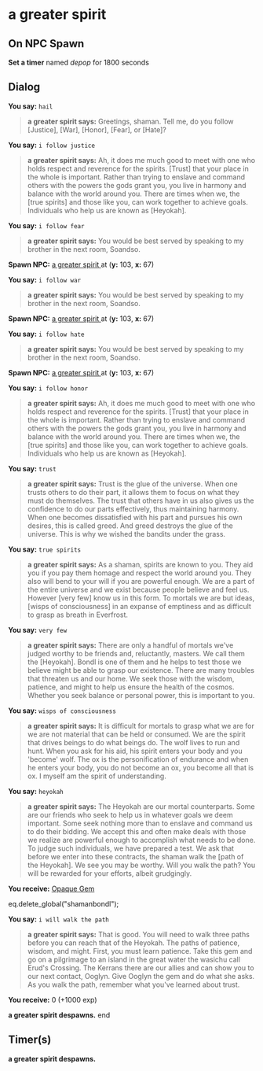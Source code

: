 # a greater spirit

## On NPC Spawn

**Set a timer** named *depop* for 1800 seconds
## Dialog

**You say:** `hail`



>**a greater spirit says:** Greetings, shaman. Tell me, do you follow [Justice], [War], [Honor], [Fear], or [Hate]?

**You say:** `i follow justice`



>**a greater spirit says:** Ah, it does me much good to meet with one who holds respect and reverence for the spirits. [Trust] that your place in the whole is important. Rather than trying to enslave and command others with the powers the gods grant you, you live in harmony and balance with the world around you. There are times when we, the [true spirits] and those like you, can work together to achieve goals. Individuals who help us are known as [Heyokah].

**You say:** `i follow fear`



>**a greater spirit says:** You would be best served by speaking to my brother in the next room, Soandso.


**Spawn NPC:**  [a greater spirit ](/npc/8118) at (**y:** 103, **x:** 67)

**You say:** `i follow war`



>**a greater spirit says:** You would be best served by speaking to my brother in the next room, Soandso.


**Spawn NPC:**  [a greater spirit ](/npc/8118) at (**y:** 103, **x:** 67)

**You say:** `i follow hate`



>**a greater spirit says:** You would be best served by speaking to my brother in the next room, Soandso.


**Spawn NPC:**  [a greater spirit ](/npc/8118) at (**y:** 103, **x:** 67)

**You say:** `i follow honor`



>**a greater spirit says:** Ah, it does me much good to meet with one who holds respect and reverence for the spirits. [Trust] that your place in the whole is important. Rather than trying to enslave and command others with the powers the gods grant you, you live in harmony and balance with the world around you. There are times when we, the [true spirits] and those like you, can work together to achieve goals. Individuals who help us are known as [Heyokah].

**You say:** `trust`



>**a greater spirit says:** Trust is the glue of the universe. When one trusts others to do their part, it allows them to focus on what they must do themselves. The trust that others have in us also gives us the confidence to do our parts effectively, thus maintaining harmony. When one becomes dissatisfied with his part and pursues his own desires, this is called greed. And greed destroys the glue of the universe. This is why we wished the bandits under the grass.

**You say:** `true spirits`



>**a greater spirit says:** As a shaman, spirits are known to you. They aid you if you pay them homage and respect the world around you. They also will bend to your will if you are powerful enough. We are a part of the entire universe and we exist because people believe and feel us. However [very few] know us in this form. To mortals we are but ideas, [wisps of consciousness] in an expanse of emptiness and as difficult to grasp as breath in Everfrost.

**You say:** `very few`



>**a greater spirit says:** There are only a handful of mortals we've judged worthy to be friends and, reluctantly, masters. We call them the [Heyokah]. Bondl is one of them and he helps to test those we believe might be able to grasp our existence. There are many troubles that threaten us and our home. We seek those with the wisdom, patience, and might to help us ensure the health of the cosmos. Whether you seek balance or personal power, this is important to you.

**You say:** `wisps of consciousness`



>**a greater spirit says:** It is difficult for mortals to grasp what we are for we are not material that can be held or consumed. We are the spirit that drives beings to do what beings do. The wolf lives to run and hunt. When you ask for his aid, his spirit enters your body and you 'become' wolf. The ox is the personification of endurance and when he enters your body, you do not become an ox, you become all that is ox. I myself am the spirit of understanding.

**You say:** `heyokah`



>**a greater spirit says:** The Heyokah are our mortal counterparts. Some are our friends who seek to help us in whatever goals we deem important. Some seek nothing more than to enslave and command us to do their bidding. We accept this and often make deals with those we realize are powerful enough to accomplish what needs to be done. To judge such individuals, we have prepared a test. We ask that before we enter into these contracts, the shaman walk the [path of the Heyokah]. We see you may be worthy. Will you walk the path? You will be rewarded for your efforts, albeit grudgingly.


 **You receive:**  [Opaque Gem](/item/1666) 


eq.delete_global("shamanbondl");

**You say:** `i will walk the path`



>**a greater spirit says:** That is good. You will need to walk three paths before you can reach that of the Heyokah. The paths of patience, wisdom, and might. First, you must learn patience. Take this gem and go on a pilgrimage to an island in the great water the wasichu call Erud's Crossing. The Kerrans there are our allies and can show you to our next contact, Ooglyn. Give Ooglyn the gem and do what she asks. As you walk the path, remember what you've learned about trust.


 **You receive:** 0 (+1000 exp)


**a greater spirit despawns.**
end

## Timer(s)

**a greater spirit despawns.**
